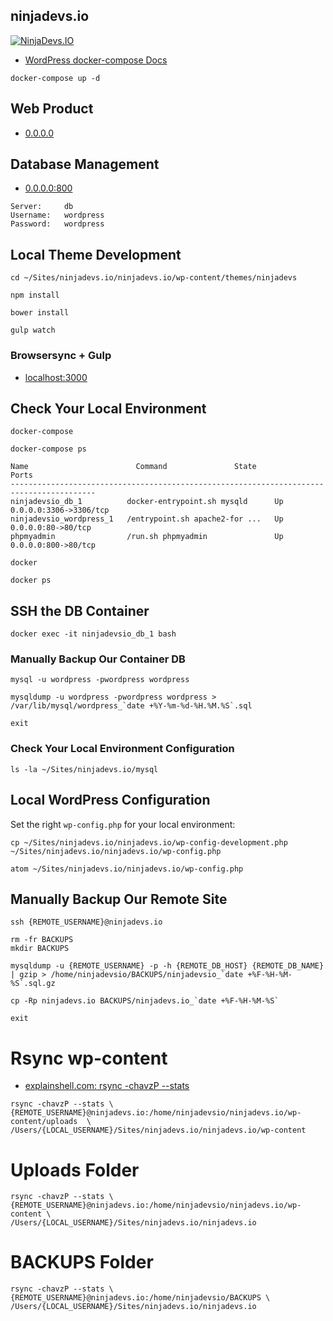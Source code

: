 ## ninjadevs.io

[![NinjaDevs.IO](https://drive.google.com/uc?export=download&id=0B1pDFiUHXp9WMWZ4cW8yQ1p2bjg)](http://ninjadevs.io/)

 - [WordPress docker-compose Docs](https://docs.docker.com/compose/wordpress)

```
docker-compose up -d
```

## Web Product

  - [0.0.0.0](http://0.0.0.0)

## Database Management

  - [0.0.0.0:800](http://0.0.0.0:800)

```
Server:     db
Username:   wordpress
Password:   wordpress
```

## Local Theme Development

```
cd ~/Sites/ninjadevs.io/ninjadevs.io/wp-content/themes/ninjadevs

npm install

bower install

gulp watch
```

### Browsersync + Gulp

 - [localhost:3000](http://localhost:3000)

## Check Your Local Environment

```
docker-compose
```

```
docker-compose ps

Name                        Command               State           Ports
-----------------------------------------------------------------------------------------
ninjadevsio_db_1          docker-entrypoint.sh mysqld      Up      0.0.0.0:3306->3306/tcp
ninjadevsio_wordpress_1   /entrypoint.sh apache2-for ...   Up      0.0.0.0:80->80/tcp
phpmyadmin                /run.sh phpmyadmin               Up      0.0.0.0:800->80/tcp
```

```
docker
```

```
docker ps
```

## SSH the DB Container

```
docker exec -it ninjadevsio_db_1 bash
```

### Manually Backup Our Container DB

```
mysql -u wordpress -pwordpress wordpress
```

```
mysqldump -u wordpress -pwordpress wordpress > /var/lib/mysql/wordpress_`date +%Y-%m-%d-%H.%M.%S`.sql

exit
```

### Check Your Local Environment Configuration

```
ls -la ~/Sites/ninjadevs.io/mysql
```

## Local WordPress Configuration

Set the right ```wp-config.php``` for your local environment:

```
cp ~/Sites/ninjadevs.io/ninjadevs.io/wp-config-development.php ~/Sites/ninjadevs.io/ninjadevs.io/wp-config.php

atom ~/Sites/ninjadevs.io/ninjadevs.io/wp-config.php
```

## Manually Backup Our Remote Site

```
ssh {REMOTE_USERNAME}@ninjadevs.io

rm -fr BACKUPS
mkdir BACKUPS

mysqldump -u {REMOTE_USERNAME} -p -h {REMOTE_DB_HOST} {REMOTE_DB_NAME} | gzip > /home/ninjadevsio/BACKUPS/ninjadevsio_`date +%F-%H-%M-%S`.sql.gz

cp -Rp ninjadevs.io BACKUPS/ninjadevs.io_`date +%F-%H-%M-%S`

exit
```

# Rsync wp-content

 - [explainshell.com: rsync -chavzP --stats](http://www.explainshell.com/explain?cmd=rsync+-chavzP+--stats)

```
rsync -chavzP --stats \
{REMOTE_USERNAME}@ninjadevs.io:/home/ninjadevsio/ninjadevs.io/wp-content/uploads  \
/Users/{LOCAL_USERNAME}/Sites/ninjadevs.io/ninjadevs.io/wp-content
```

# Uploads Folder

```
rsync -chavzP --stats \
{REMOTE_USERNAME}@ninjadevs.io:/home/ninjadevsio/ninjadevs.io/wp-content \
/Users/{LOCAL_USERNAME}/Sites/ninjadevs.io/ninjadevs.io
```

# BACKUPS Folder

```
rsync -chavzP --stats \
{REMOTE_USERNAME}@ninjadevs.io:/home/ninjadevsio/BACKUPS \
/Users/{LOCAL_USERNAME}/Sites/ninjadevs.io/ninjadevs.io
```
